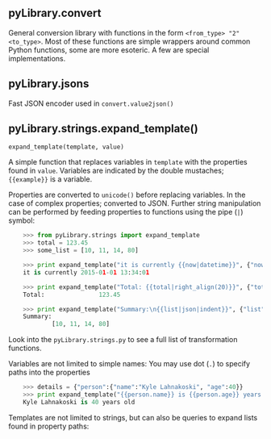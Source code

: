 pyLibrary.convert
-----------------

General conversion library with functions in the form `<from_type> "2" <to_type>`.
Most of these functions are simple wrappers around common Python functions,
some are more esoteric.  A few are special implementations.

pyLibrary.jsons
---------------

Fast JSON encoder used in `convert.value2json()`


pyLibrary.strings.expand_template()
-----------------------------------

    expand_template(template, value)

A simple function that replaces variables in `template` with the properties
found in `value`. Variables are indicated by the double mustaches;
`{{example}}` is a variable.

Properties are converted to `unicode()` before replacing variables.  In the case
of complex properties; converted to JSON.  Further string manipulation can be
performed by feeding properties to functions using the pipe (`|`) symbol:

```python
    >>> from pyLibrary.strings import expand_template
    >>> total = 123.45
    >>> some_list = [10, 11, 14, 80]

    >>> print expand_template("it is currently {{now|datetime}}", {"now": 1420119241000})
    it is currently 2015-01-01 13:34:01

    >>> print expand_template("Total: {{total|right_align(20)}}", {"total": total})
    Total:               123.45

    >>> print expand_template("Summary:\n{{list|json|indent}}", {"list": some_list})
    Summary:
            [10, 11, 14, 80]
```

Look into the `pyLibrary.strings.py` to see a full list of transformation
functions.

Variables are not limited to simple names: You may use dot (`.`) to specify
paths into the properties
```python
    >>> details = {"person":{"name":"Kyle Lahnakoski", "age":40}}
    >>> print expand_template("{{person.name}} is {{person.age}} years old", details)
    Kyle Lahnakoski is 40 years old
```
Templates are not limited to strings, but can also be queries to expand lists
found in property paths:

<incomplete>
